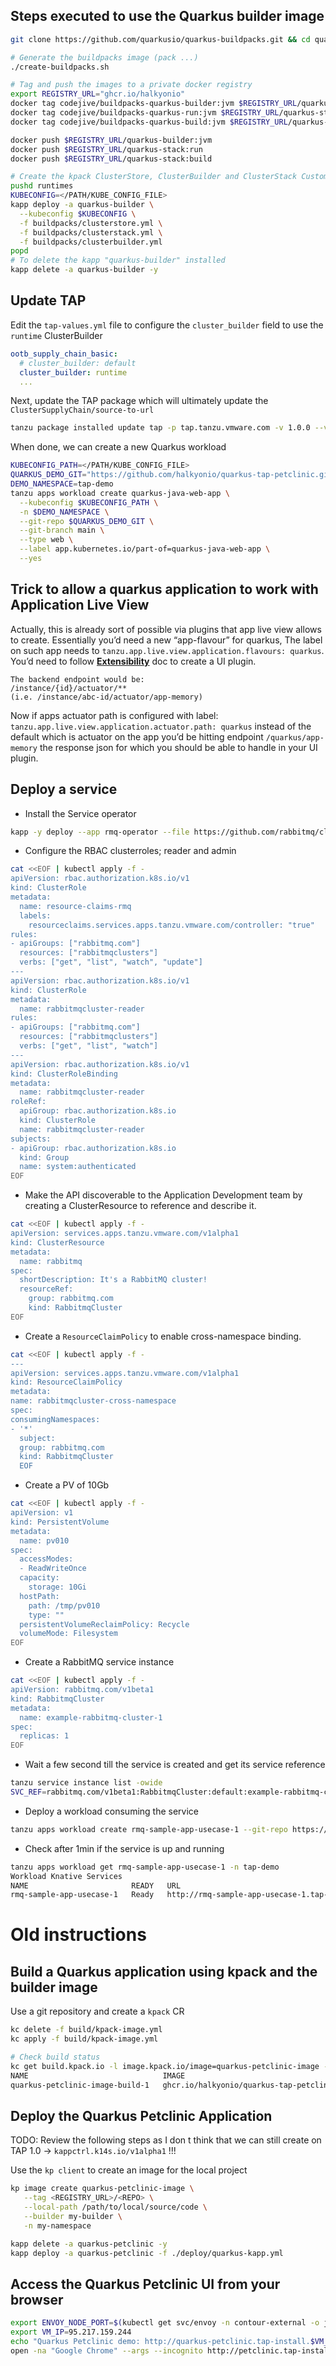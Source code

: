 ## Steps executed to use the Quarkus builder image

```bash
git clone https://github.com/quarkusio/quarkus-buildpacks.git && cd quarkus-buildpacks

# Generate the buildpacks image (pack ...)
./create-buildpacks.sh

# Tag and push the images to a private docker registry
export REGISTRY_URL="ghcr.io/halkyonio"
docker tag codejive/buildpacks-quarkus-builder:jvm $REGISTRY_URL/quarkus-builder:jvm
docker tag codejive/buildpacks-quarkus-run:jvm $REGISTRY_URL/quarkus-stack:run
docker tag codejive/buildpacks-quarkus-build:jvm $REGISTRY_URL/quarkus-stack:build

docker push $REGISTRY_URL/quarkus-builder:jvm
docker push $REGISTRY_URL/quarkus-stack:run
docker push $REGISTRY_URL/quarkus-stack:build

# Create the kpack ClusterStore, ClusterBuilder and ClusterStack Custom resources
pushd runtimes
KUBECONFIG=</PATH/KUBE_CONFIG_FILE>
kapp deploy -a quarkus-builder \
  --kubeconfig $KUBECONFIG \
  -f buildpacks/clusterstore.yml \
  -f buildpacks/clusterstack.yml \
  -f buildpacks/clusterbuilder.yml
popd
# To delete the kapp "quarkus-builder" installed
kapp delete -a quarkus-builder -y
```

## Update TAP

Edit the `tap-values.yml` file to configure the `cluster_builder` field to use the `runtime` ClusterBuilder
```yaml
ootb_supply_chain_basic:
  # cluster_builder: default
  cluster_builder: runtime
  ...
```
Next, update the TAP package which will ultimately update the `ClusterSupplyChain/source-to-url`
```bash
tanzu package installed update tap -p tap.tanzu.vmware.com -v 1.0.0 --values-file tap-values.yml -n tap-install
```
When done, we can create a new Quarkus workload
```bash
KUBECONFIG_PATH=</PATH/KUBE_CONFIG_FILE>
QUARKUS_DEMO_GIT="https://github.com/halkyonio/quarkus-tap-petclinic.git"
DEMO_NAMESPACE=tap-demo
tanzu apps workload create quarkus-java-web-app \
  --kubeconfig $KUBECONFIG_PATH \
  -n $DEMO_NAMESPACE \
  --git-repo $QUARKUS_DEMO_GIT \
  --git-branch main \
  --type web \
  --label app.kubernetes.io/part-of=quarkus-java-web-app \
  --yes
```

## Trick to allow a quarkus application to work with Application Live View

Actually, this is already sort of possible via plugins that app live view allows to create. Essentially you’d need a new “app-flavour” for quarkus,
The label on such app needs to `tanzu.app.live.view.application.flavours: quarkus`.
You’d need to follow **[Extensibility](https://https://docs.vmware.com/en/Application-Live-View-for-VMware-Tanzu/0.1/docs/GUID-extensibility.html)** doc to create a UI plugin.

```
The backend endpoint would be:
/instance/{id}/actuator/**
(i.e. /instance/abc-id/actuator/app-memory)
```

Now if apps actuator path is configured with label: `tanzu.app.live.view.application.actuator.path: quarkus`
instead of the default which is actuator on the app you’d be hitting endpoint `/quarkus/app-memory` the response json
for which you should be able to handle in your UI plugin.

## Deploy a service

- Install the Service operator
```bash
kapp -y deploy --app rmq-operator --file https://github.com/rabbitmq/cluster-operator/releases/download/v1.9.0/cluster-operator.yml
```

- Configure the RBAC clusterroles; reader and admin
```bash
cat <<EOF | kubectl apply -f -
apiVersion: rbac.authorization.k8s.io/v1
kind: ClusterRole
metadata:
  name: resource-claims-rmq
  labels:
    resourceclaims.services.apps.tanzu.vmware.com/controller: "true"
rules:
- apiGroups: ["rabbitmq.com"]
  resources: ["rabbitmqclusters"]
  verbs: ["get", "list", "watch", "update"]
---
apiVersion: rbac.authorization.k8s.io/v1
kind: ClusterRole
metadata:
  name: rabbitmqcluster-reader
rules:
- apiGroups: ["rabbitmq.com"]
  resources: ["rabbitmqclusters"]
  verbs: ["get", "list", "watch"]
---
apiVersion: rbac.authorization.k8s.io/v1
kind: ClusterRoleBinding
metadata:
  name: rabbitmqcluster-reader
roleRef:
  apiGroup: rbac.authorization.k8s.io
  kind: ClusterRole
  name: rabbitmqcluster-reader
subjects:
- apiGroup: rbac.authorization.k8s.io
  kind: Group
  name: system:authenticated
EOF
```
- Make the API discoverable to the Application Development team by creating a ClusterResource to reference and describe it.
```bash
cat <<EOF | kubectl apply -f -
apiVersion: services.apps.tanzu.vmware.com/v1alpha1
kind: ClusterResource
metadata:
  name: rabbitmq
spec:
  shortDescription: It's a RabbitMQ cluster!
  resourceRef:
    group: rabbitmq.com
    kind: RabbitmqCluster
EOF
```
- Create a `ResourceClaimPolicy` to enable cross-namespace binding.
```bash
cat <<EOF | kubectl apply -f -
---
apiVersion: services.apps.tanzu.vmware.com/v1alpha1
kind: ResourceClaimPolicy
metadata:
name: rabbitmqcluster-cross-namespace
spec:
consumingNamespaces:
- '*'
  subject:
  group: rabbitmq.com
  kind: RabbitmqCluster
  EOF
```

- Create a PV of 10Gb
```bash
cat <<EOF | kubectl apply -f -
apiVersion: v1
kind: PersistentVolume
metadata:
  name: pv010
spec:
  accessModes:
  - ReadWriteOnce
  capacity:
    storage: 10Gi
  hostPath:
    path: /tmp/pv010
    type: ""
  persistentVolumeReclaimPolicy: Recycle
  volumeMode: Filesystem 
EOF
```

- Create a RabbitMQ service instance
```bash
cat <<EOF | kubectl apply -f -
apiVersion: rabbitmq.com/v1beta1
kind: RabbitmqCluster
metadata:
  name: example-rabbitmq-cluster-1
spec:
  replicas: 1
EOF
```
- Wait a few second till the service is created and get its service reference
```bash
tanzu service instance list -owide
SVC_REF=rabbitmq.com/v1beta1:RabbitmqCluster:default:example-rabbitmq-cluster-1
```
- Deploy a workload consuming the service
```bash
tanzu apps workload create rmq-sample-app-usecase-1 --git-repo https://github.com/jhvhs/rabbitmq-sample --git-branch v0.1.0 --type web --service-ref "rmq=$SVC_REF" -n tap-demo
```
- Check after 1min if the service is up and running
```bash
tanzu apps workload get rmq-sample-app-usecase-1 -n tap-demo
Workload Knative Services
NAME                       READY   URL
rmq-sample-app-usecase-1   Ready   http://rmq-sample-app-usecase-1.tap-demo.94.130.111.125.nip.io
````

# Old instructions

## Build a Quarkus application using kpack and the builder image

Use a git repository and create a `kpack` CR
```bash
kc delete -f build/kpack-image.yml
kc apply -f build/kpack-image.yml

# Check build status
kc get build.kpack.io -l image.kpack.io/image=quarkus-petclinic-image -n tap-demo 
NAME                              IMAGE                                                                                                             SUCCEEDED
quarkus-petclinic-image-build-1   ghcr.io/halkyonio/quarkus-tap-petclinic@sha256:523e8064f3a45eb9b5920740d15c95449db68274b55aa5887182eaeabaf923d7   True
```

## Deploy the Quarkus Petclinic Application

TODO: Review the following steps as I don t think that we can still create on TAP 1.0 -> `kappctrl.k14s.io/v1alpha1` !!!

Use the `kp client` to create an image for the local project
```bash
kp image create quarkus-petclinic-image \
   --tag <REGISTRY_URL>/<REPO> \
   --local-path /path/to/local/source/code \
   --builder my-builder \
   -n my-namespace
```

```bash
kapp delete -a quarkus-petclinic -y
kapp deploy -a quarkus-petclinic -f ./deploy/quarkus-kapp.yml
```
## Access the Quarkus Petclinic UI from your browser
```bash
export ENVOY_NODE_PORT=$(kubectl get svc/envoy -n contour-external -o jsonpath='{.spec.ports[0].nodePort}')
export VM_IP=95.217.159.244
echo "Quarkus Petclinic demo: http://quarkus-petclinic.tap-install.$VM_IP.nip.io:$ENVOY_NODE_PORT"
open -na "Google Chrome" --args --incognito http://petclinic.tap-install.$VM_IP.nip.io:$ENVOY_NODE_PORT
```